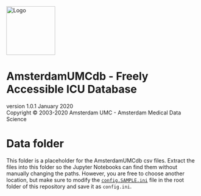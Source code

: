 <img src="../img/logo_amds.png" alt="Logo" height="128px"/>

# AmsterdamUMCdb - Freely Accessible ICU Database
version 1.0.1 January 2020  
Copyright &copy; 2003-2020 Amsterdam UMC - Amsterdam Medical Data Science

# Data folder
This folder is a placeholder for the AmsterdamUMCdb csv files. Extract the files into this folder so the Jupyter Notebooks can find them without manually changing the paths. However, you are free to choose another location, but make sure to modify the [`config.SAMPLE.ini`](../config.SAMPLE.ini) file in the root folder of this repository and save it as `config.ini`.

